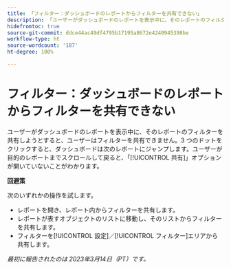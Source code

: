 ```yaml
---
title: 「フィルター：ダッシュボードのレポートからフィルターを共有できない」
description: 「ユーザーがダッシュボードのレポートを表示中に、そのレポートのフィルターを共有しようとすると、ユーザーはフィルターを共有できません。3 つのドットをクリックすると、ダッシュボードは次のレポートにジャンプします。ユーザーが目的のレポートまでスクロールして戻ると、「共有」オプションが開いていないことがわかります。」
hidefromtoc: true
source-git-commit: ddce44ac49df4795b17195a8672e4240945398be
workflow-type: ht
source-wordcount: '187'
ht-degree: 100%

---
```



# フィルター：ダッシュボードのレポートからフィルターを共有できない

ユーザーがダッシュボードのレポートを表示中に、そのレポートのフィルターを共有しようとすると、ユーザーはフィルターを共有できません。3 つのドットをクリックすると、ダッシュボードは次のレポートにジャンプします。ユーザーが目的のレポートまでスクロールして戻ると、「[!UICONTROL 共有]」オプションが開いていないことがわかります。

**回避策**

次のいずれかの操作を試します。

* レポートを開き、レポート内からフィルターを共有します。
* レポートが表すオブジェクトのリストに移動し、そのリストからフィルターを共有します。
* フィルターを[!UICONTROL 設定]／[!UICONTROL フィルター]エリアから共有します。

_最初に報告されたのは 2023年3月14日（PT）です。_

